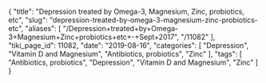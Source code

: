 {
    "title": "Depression treated by Omega-3, Magnesium, Zinc, probiotics, etc",
    "slug": "depression-treated-by-omega-3-magnesium-zinc-probiotics-etc",
    "aliases": [
        "/Depression+treated+by+Omega-3+Magnesium+Zinc+probiotics+etc+-+Sept+2017",
        "/11082"
    ],
    "tiki_page_id": 11082,
    "date": "2019-08-16",
    "categories": [
        "Depression",
        "Vitamin D and Magnesium",
        "Antibiotics, probiotics",
        "Zinc"
    ],
    "tags": [
        "Antibiotics, probiotics",
        "Depression",
        "Vitamin D and Magnesium",
        "Zinc"
    ]
}